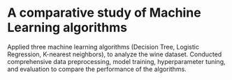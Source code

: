 # A comparative study of Machine Learning algorithms

Applied three machine learning algorithms (Decision Tree, Logistic Regression, K-nearest neighbors), to analyze the wine dataset. Conducted comprehensive data preprocessing, model training, hyperparameter tuning, and evaluation to compare the performance of the algorithms.
